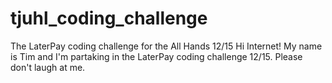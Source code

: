 # tjuhl_coding_challenge
The LaterPay coding challenge for the All Hands 12/15
Hi Internet! My name is Tim and I'm partaking in the LaterPay coding challenge 12/15. Please don't laugh at me. 

